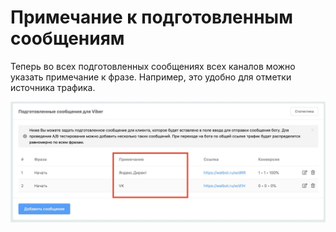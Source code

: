# Примечание к подготовленным сообщениям

Теперь во всех подготовленных сообщениях всех каналов можно указать примечание к фразе. Например, это удобно для отметки источника трафика.

![](../.gitbook/assets/JNYW-zQZAg4.jpg)
